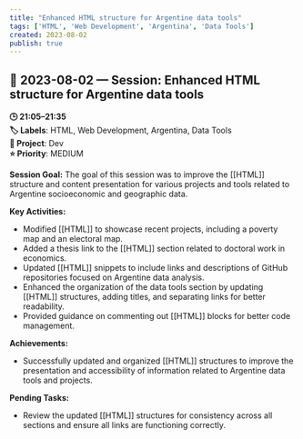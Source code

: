 ```yaml
---
title: "Enhanced HTML structure for Argentine data tools"
tags: ['HTML', 'Web Development', 'Argentina', 'Data Tools']
created: 2023-08-02
publish: true
---
```


## 📅 2023-08-02 — Session: Enhanced HTML structure for Argentine data tools

**🕒 21:05–21:35**  
**🏷️ Labels**: HTML, Web Development, Argentina, Data Tools  
**📂 Project**: Dev  
**⭐ Priority**: MEDIUM  


**Session Goal:**
The goal of this session was to improve the [[HTML]] structure and content presentation for various projects and tools related to Argentine socioeconomic and geographic data.

**Key Activities:**
- Modified [[HTML]] to showcase recent projects, including a poverty map and an electoral map.
- Added a thesis link to the [[HTML]] section related to doctoral work in economics.
- Updated [[HTML]] snippets to include links and descriptions of GitHub repositories focused on Argentine data analysis.
- Enhanced the organization of the data tools section by updating [[HTML]] structures, adding titles, and separating links for better readability.
- Provided guidance on commenting out [[HTML]] blocks for better code management.

**Achievements:**
- Successfully updated and organized [[HTML]] structures to improve the presentation and accessibility of information related to Argentine data tools and projects.

**Pending Tasks:**
- Review the updated [[HTML]] structures for consistency across all sections and ensure all links are functioning correctly.
